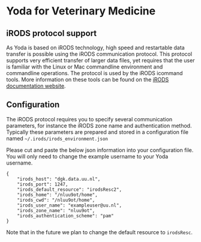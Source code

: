 # Yoda for Veterinary Medicine
## iRODS protocol support
As Yoda is based on iRODS technology, high speed and restartable data
transfer is possible using the iRODS communication protocol. 
This protocol supports very efficient transfer of larger data files,
yet requires that the user is familiar with the Linux or Mac commandline
environment and commandline operations. 
The protocol is used by the iRODS icommand tools. More information on these
tools can be found on the 
[iRODS documentation website](https://docs.irods.org/master/). 

## Configuration
The iRODS protocol requires you to specify several communication parameters, for instance
the iRODS zone name and authentication method.
Typically these parameters are prepared and stored in a configuration file 
named `~/.irods/irods_environment.json`

Please cut and paste the below json information into your configuration file. 
You will only need to change the example username to your Yoda username.
```
{
    "irods_host": "dgk.data.uu.nl",
    "irods_port": 1247,
    "irods_default_resource": "irodsResc2",
    "irods_home": "/nluu9ot/home",
    "irods_cwd": "/nluu9ot/home",
    "irods_user_name": "exampleuser@uu.nl",
    "irods_zone_name": "nluu9ot",
    "irods_authentication_scheme": "pam"
}
```
Note that in the future we plan to change the default resource to `irodsResc`. 

